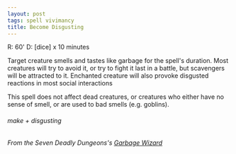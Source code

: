 ```yaml
---
layout: post
tags: spell vivimancy
title: Become Disgusting
---
```

R: 60'  D: [dice] x 10 minutes

Target creature smells and tastes like garbage for the spell's duration. Most creatures will try to avoid it, or try to fight it last in a battle, but scavengers will be attracted to it. Enchanted creature will also provoke disgusted reactions in most social interactions

This spell does not affect dead creatures, or creatures who either have no sense of smell, or are used to bad smells (e.g. goblins).
 
###### make + disgusting
###### From the Seven Deadly Dungeons's [Garbage Wizard](https://sevendeadlydungeons.blogspot.com/2019/03/glog-garbage-wizard.html)
